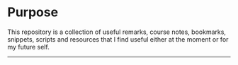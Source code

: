 # Purpose

This repository is a collection of useful remarks, course notes, bookmarks, snippets, scripts  and resources that I find useful either at the moment or for my future self.

------

[R]: 1_R/	"R"
[Python]: 2_PYTHON/	"PYTHON"
[SQL]: 3_SQL	"SQL"
[GIT]: 4_GIT	"GIT"

